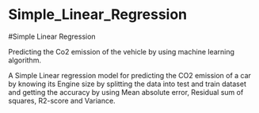 # Simple_Linear_Regression

#Simple Linear Regression

Predicting the Co2 emission of the vehicle by using machine learning algorithm.

A Simple Linear regression model for predicting the CO2 emission of a car by knowing its Engine size by splitting the data into test and train dataset and getting the accuracy by using Mean absolute error, Residual sum of squares, R2-score and Variance.

